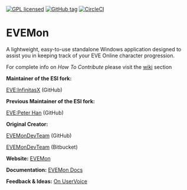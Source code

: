 [![GPL licensed](https://img.shields.io/badge/license-GPL%20v2-blue.svg)]()
[![GitHub tag](https://img.shields.io/github/tag/mgoeppner/evemon.svg)]()
[![CircleCI](https://circleci.com/gh/mgoeppner/evemon/tree/main.svg?style=svg)](https://circleci.com/gh/mgoeppner/evemon/tree/main)

# **EVEMon** 

A lightweight, easy-to-use standalone Windows application designed to assist you in keeping track of your EVE Online character progression.

For complete info on *How To Contribute* please visit the [wiki](https://bitbucket.org/EVEMonDevTeam/evemon/wiki) section

**Maintainer of the ESI fork:**

[EVE:InfinitasX](https://github.com/mgoeppner/evemon) (GitHub)

**Previous Maintainer of the ESI fork:**

[EVE:Peter Han](https://github.com/peterhaneve/evemon) (GitHub)

**Original Creator:** 

[EVEMonDevTeam](https://github.com/evemondevteam/) (GitHub)

[EVEMonDevTeam](https://bitbucket.org/EVEMonDevTeam) (Bitbucket)

**Website:** [EVEMon](https://evemondevteam.github.io/evemon/)

**Documentation:** [EVEMon Docs](https://evemon.readthedocs.org/)

**Feedback & Ideas:** [On UserVoice](https://evemon.uservoice.com/)
